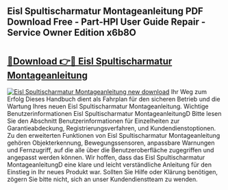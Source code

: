 ## Eisl Spultischarmatur Montageanleitung PDF Download Free - Part-HPl User Guide Repair - Service Owner Edition x6b8O

# <h2><a href="http://df6cyhm.blite.top/?on=Eisl+Spultischarmatur+Montageanleitung">🔗Download 👉🔴 Eisl Spultischarmatur Montageanleitung</a></h2>

[![Eisl Spultischarmatur Montageanleitung new download](https://i.imgur.com/lujVjoI.png)](http://df6cyhm.blite.top/?on=Eisl+Spultischarmatur+Montageanleitung)
Ihr Weg zum Erfolg Dieses Handbuch dient als Fahrplan für den sicheren Betrieb und die Wartung Ihres neuen Eisl Spultischarmatur Montageanleitung. Wichtige Benutzerinformationen Eisl Spultischarmatur MontageanleitungD Bitte lesen Sie den Abschnitt Benutzerinformationen für Einzelheiten zur Garantieabdeckung, Registrierungsverfahren, und Kundendienstoptionen. Zu den erweiterten Funktionen von Eisl Spultischarmatur Montageanleitung gehören Objekterkennung, Bewegungssensoren, anpassbare Warnungen und Fernzugriff, auf die alle über die Benutzeroberfläche zugegriffen und angepasst werden können. Wir hoffen, dass das Eisl Spultischarmatur MontageanleitungD eine klare und leicht verständliche Anleitung für den Einstieg in Ihr neues Produkt war. Sollten Sie Hilfe oder Klärung benötigen, zögern Sie bitte nicht, sich an unser Kundendienstteam zu wenden.
